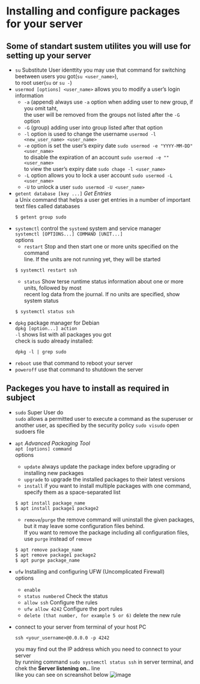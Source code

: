 # Installing and configure packages for your server

## Some of standart sustem utilites you will use for setting up your server
- `su` Substitute User identtity
  you may use that command for switching beetween users you got(`su <user_name>`),    
  to root user(`su` or `su -`)
- `usermod [options] <user_name>`
  allows you to modify a user’s login information
  - `-a` (append) always use `-a` option when adding user to new group, if you omit taht,    
    the user will be removed from the groups not listed after the `-G` option
  - `-G` (group) adding user into group listed after that option
  - `-l` option is used to change the username `usermod -l <new_user_name> <user_name>`
  - `-e` option is set the user’s expiry date `sudo usermod -e "YYYY-MM-DD" <user_name>`    
        to disable the expiration of an account `sudo usermod -e "" <user_name>`    
        to view the user’s expiry date `sudo chage -l <user_name>`    
  - `-L` option allows you to lock a user account `sudo usermod -L <user_name>`
  - `-U` to unlock a user `sudo usermod -U <user_name>`
- `getent database [key ...]` *Get Entries*     
  a Unix command that helps a user get entries in a number of important text files called databases
  ```
  $ getent group sudo
  ```
- `systemctl` control the `systemd` system and service manager       
  `systemctl [OPTIONS...] COMMAND [UNIT...]`       
  options
  - `restart` Stop and then start one or more units specified on the command          
     line. If the units are not running yet, they will be started        
  ```
  $ systemctl restart ssh
  ```
  - `status` Show terse runtime status information about one or more units, followed by most       
           recent log data from the journal. If no units are specified, show system status
  ```
  $ systemctl status ssh
  ```
- `dpkg` package manager for Debian          
  `dpkg [option...] action`        
  `-l` shows list with all packages you got       
  check is sudo already installed: 
  ```
  dpkg -l | grep sudo
  ```
- `reboot` use that command to reboot your server
- `poweroff` use that command to shutdown the server

## Packeges you have to install as required in subject
- `sudo` Super User do    
  `sudo` allows a permitted user to execute a command as the superuser or another user, as specified by the security policy
  `sudo visudo` open sudoers file
- `apt` *Advanced Packaging Tool*    
  `apt [options] command`   
  options        
  - `update` always update the package index before upgrading or installing new packages
  - `upgrade` to upgrade the installed packages to their latest versions
  - `install` if you want to install multiple packages with one command, specify them as a space-separated list
  ```
  $ apt install package_name
  $ apt install package1 package2
  ```
  - `remove`/`purge` the remove command will uninstall the given packages, but it may leave some configuration files behind.        
    If you want to remove the package including all configuration files, use `purge` instead of `remove`  
  ```
  $ apt remove package_name
  $ apt remove package1 package2
  $ apt purge package_name
  ```


- `ufw` Installing and configuring UFW (Uncomplicated Firewall)       
  options
  - `enable`
  - `status numbered` Check the status
  - `allow ssh` Configure the rules
  - `ufw allow 4242` Configure the port rules
  - `delete (that number, for example 5 or 6)` delete the new rule            
- connect to your server from terminal of your host PC
  ```
  ssh <your_username>@0.0.0.0 -p 4242
  ```
  you may find out the IP address which you need to connect to your server     
  by running command `sudo systemctl status ssh` in server terminal, and chek the **Server listening on..** line     
  like you can see on screanshot below
    ![image](https://user-images.githubusercontent.com/61047851/141690139-418f75bb-e035-44ef-9a9b-f325a649333a.png)

  
